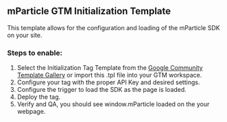 ## mParticle GTM Initialization Template
This template allows for the configuration and loading of the mParticle SDK on your site. 

### Steps to enable: 
1. Select the Initialization Tag Template from the [Google Community Template Gallery](https://tagmanager.google.com/gallery/#/?page=1) or import this .tpl file into your GTM workspace.
2. Configure your tag with the proper API Key and desired settings. 
3. Configure the trigger to load the SDK as the page is loaded. 
4. Deploy the tag. 
5. Verify and QA, you should see window.mParticle loaded on the your webpage. 
